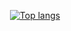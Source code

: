 <div align="center">
  
[![Top langs](https://github-readme-stats-git-masterrstaa-rickstaa.vercel.app/api/top-langs/?username=seyhajin&title_color=fff&text_color=fff&bg_color=60,36d1dc,5b86e5&border_radius=10&border_color=ccc&layout=compact&langs_count=8&hide=shaderlab,hlsl)](https://github.com/seyhajin)
</div>
